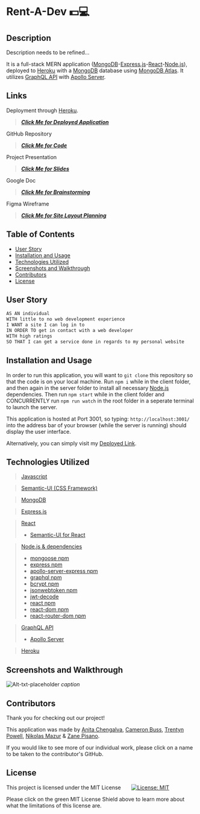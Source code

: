 
# Rent-A-Dev 💵💻

## Description

Description needs to be refined...

It is a full-stack MERN application ([MongoDB](https://www.mongodb.com/)-[Express.js](https://expressjs.com/)-[React](https://reactjs.org/)-[Node.js](https://nodejs.org/en/)), deployed to [Heroku](https://www.heroku.com/what) with a [MongoDB](https://www.mongodb.com/) database using [MongoDB Atlas](https://www.mongodb.com/atlas/database). It utilizes [GraphQL API](https://graphql.org/learn/) with [Apollo Server](https://www.apollographql.com/docs/apollo-server/).


## Links

Deployment through [Heroku](https://www.heroku.com/what).
> ***[Click Me for Deployed Application](https://github.com/anitachengalva/rent-a-dev)***

GitHub Repository
> ***[Click Me for Code](https://github.com/anitachengalva/rent-a-dev)***

Project Presentation
> ***[Click Me for Slides](https://docs.google.com/document/d/1n95KZjIO0La4RVj4La1LetiQvPSswujJWH56RR-e9so/edit?usp=sharing)***

Google Doc
> ***[Click Me for Brainstorming](https://docs.google.com/document/d/1n95KZjIO0La4RVj4La1LetiQvPSswujJWH56RR-e9so/edit?usp=sharing)***

Figma Wireframe
> ***[Click Me for Site Layout Planning](https://www.figma.com/file/HOecaAnRYBYwTdI1wXuil8/Untitled?node-id=0%3A1)***


## Table of Contents

- [User Story](#user-story)
- [Installation and Usage](#installation-and-usage)
- [Technologies Utilized](#technologies-utilized)
- [Screenshots and Walkthrough](#screenshots-and-walkthrough)
- [Contributors](#contributors)
- [License](#license)


## User Story

```md
AS AN individual 
WITH little to no web development experience
I WANT a site I can log in to 
IN ORDER TO get in contact with a web developer
WITH high ratings
SO THAT I can get a service done in regards to my personal website
```


## Installation and Usage

In order to run this application, you will want to `git clone` this repository so that the code is on your local machine. Run `npm i` while in the client folder, and then again in the server folder to install all necessary [Node.js](https://nodejs.org/en/) dependencies. Then run `npm start` while in the client folder and CONCURRENTLY run `npm run watch` in the root folder in a seperate terminal to launch the server.

This application is hosted at Port 3001, so typing: `http://localhost:3001/` into the address bar of your browser (while the server is running) should display the user interface.

Alternatively, you can simply visit my [Deployed Link]().

## Technologies Utilized

> [Javascript](https://www.javascript.com/)

> [Semantic-UI (CSS Framework)](https://semantic-ui.com/)

> [MongoDB](https://www.mongodb.com/)

> [Express.js](https://expressjs.com/)

> [React](https://reactjs.org/)
> - [Semantic-UI for React](https://react.semantic-ui.com/)

> [Node.js & dependencies](https://nodejs.org/en/)
> - [mongoose npm](https://www.npmjs.com/package/mongoose)
> - [express npm](https://www.npmjs.com/package/express)
> - [apollo-server-express npm](https://www.npmjs.com/package/apollo-server-express)
> - [graphql npm](https://www.npmjs.com/package/graphql)
> - [bcrypt npm](https://www.npmjs.com/package/bcrypt)
> - [jsonwebtoken npm](https://www.npmjs.com/package/jsonwebtoken)
> - [jwt-decode](https://www.npmjs.com/package/jwt-decode)
> - [react npm](https://www.npmjs.com/package/react)
> - [react-dom npm](https://www.npmjs.com/package/react)
> - [react-router-dom npm](https://www.npmjs.com/package/react-router-dom)

> [GraphQL API](https://graphql.org/learn/)
> - [Apollo Server](https://www.apollographql.com/docs/apollo-server/)

> [Heroku](https://www.heroku.com/what)

## Screenshots and Walkthrough

![Alt-txt-placeholder](path-placeholder)
*caption*
</br>

## Contributors

Thank you for checking out our project!

This application was made by [Anita Chengalva](https://github.com/anitachengalva), [Cameron Buss](https://github.com/camnb97), [Trentyn Powell](https://github.com/trentynp), [Nikolas Mazur](https://github.com/NikolasMazur) & [Zane Pisano](https://github.com/Pisanoz).

If you would like to see more of our individual work, please click on a name to be taken to the contributor's GitHub.


## License

This project is licensed under the MIT License &nbsp; &nbsp; &nbsp; [![License: MIT](https://img.shields.io/badge/License-MIT-green.svg)](https://choosealicense.com/licenses/mit/)

Please click on the green MIT License Shield above to learn more about what the limitations of this license are.